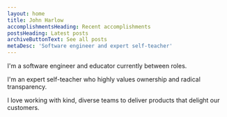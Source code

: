 ```yaml
---
layout: home
title: John Harlow
accomplishmentsHeading: Recent accomplishments
postsHeading: Latest posts
archiveButtonText: See all posts
metaDesc: 'Software engineer and expert self-teacher'
---
```


I'm a software engineer and educator currently between roles.

I'm an expert self-teacher who highly values ownership and radical transparency.

I love working with kind, diverse teams to deliver products that delight our customers.
